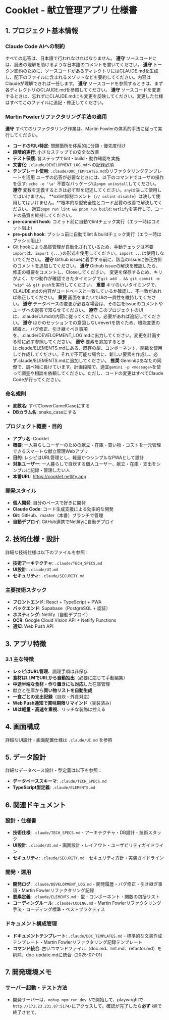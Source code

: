 # Cooklet - 献立管理アプリ 仕様書

## 1. プロジェクト基本情報

### Claude Code AIへの制約
すべての応答は、日本語で行われなければなりません。
**遵守** ソースコードには、読者の理解を助けるような日本語のコメントを書いてください。
**遵守** トークン節約のために、ソースコードがあるディレクトリにはCLAUDE.mdを生成し、配下のファイルに含まれるメゾットなどを要約してください。内容はClaudeが理解できれば一任します。
**遵守** ソースコードを参照するときは、まず各ディレクトリのCLAUDE.mdを参照してください。
**遵守** ソースコードを変更するときは、忘れずにCLAUDE.mdにも変更を反映してください。変更した仕様はすべてこのファイルに追記・修正してください。

### Martin Fowlerリファクタリング手法の適用
**遵守** すべてのリファクタリング作業は、Martin Fowlerの体系的手法に従って実行してください。
- **コードの匂い特定**: 問題箇所を体系的に分類・優先度付け
- **段階的実行**: 小さなステップでの安全な改善
- **テスト保護**: 各ステップでlint・build・動作確認を実施
- **文書化**: `.claude/DEVELOPMENT_LOG.md`への記録必須
- **テンプレート使用**: `.claude/DOC_TEMPLATES.md`のリファクタリングテンプレートを活用
ユーザの応答が必要なときには、以下のコマンドでユーザの操作を促す: `echo -e '\a'`
不要なパッケージは`pnpm uninstall`してください。
**遵守** 変数を定義するときは必ず型を記述してください。`any`は決して使用してはいけません。
**oxlint抑制コメント（`// oxlint-disable`）は決して使用してはいけません。**根本的な型安全性とコード品質の改善で解決してください。
適宜`pnpm run lint && pnpm run build:netlify`を実行して、コードの品質を維持してください。
- **pre-commit hook**: コミット前に自動でlintチェック実行（エラー時はコミット阻止）
- **pre-push hook**: プッシュ前に自動でlint & buildチェック実行（エラー時はプッシュ阻止）
- Git hookにより品質管理が自動化されているため、手動チェックは不要
`import`は、`import {...}`の形式を使用してください。`import ...`は使用しないでください。
**遵守** Github issueに着手する前に、該当のissueに修正方針のコメントを追加してください。
**遵守** Github issueの解決を確認したら、修正の概要をコメントし、Closeしてください。
変更を保存するため、キリがよく、かつ動作が確認できたタイミングで`git add . && git commit -m "wip" && git push`を実行してください。
**重要** キリのいいタイミングで、CLAUDE.mdの内容がコードベースと一致しているか確認し、不一致があれば修正してください。
**重要** 画面をまたいでUIの一貫性を維持してください。
**遵守** データベースの変更が必要な場合は、その旨をIssueのコメントやユーザへの返答で知らせてください。
**遵守** このプロジェクトのUIは、.claude/UI.mdの内容に従ってください。必要があれば追記してください。
**遵守** ほかのセッションでの意図しないrevertを防ぐため、機能変更の経緯と、バグ修正、引き継ぐべき事項を、.claude/DEVELOPMENT_LOG.mdに出力してください。変更を計画する前に必ず参照してください。
**遵守** 要素を追加するときは.claude/ELEMENTS.mdにある、既存の型、コンポーネント、関数を使用して作成してください。それで不可能な場合に、新しい要素を作成し、必ず.claude/ELEMENTS.mdに追加してください。
**推奨** Geminiはあなたの同僚で、調べ物に長けています。計画段階で、適宜`gemini -p <message>`を使って調査や相談を依頼してください。ただし、コードの変更はすべてClaude Codeが行ってください。

### 命名規則
- **変数名**: すべてlowerCamelCaseにする
- **DBカラム名**: snake_caseにする

### プロジェクト概要・目的
- **アプリ名**: Cooklet
- **概要**: 一人暮らしユーザーのための献立・在庫・買い物・コストを一元管理できるスマートな献立管理Webアプリ
- **目的**: レシピはURL管理とし、軽量かつシンプルなPWAとして設計
- **対象ユーザー**: 一人暮らしで自炊する個人ユーザー、献立・在庫・支出をシンプルに記録・管理したい人
- **本番URL**: https://cooklet.netlify.app

### 開発スタイル
- **個人開発**: 自分のペースで好きに開発
- **Claude Code**: コード生成支援による効率的な開発
- **Git**: GitHub、master（本番）ブランチで管理
- **自動デプロイ**: GitHub連携でNetlifyに自動デプロイ

## 2. 技術仕様・設計

詳細な技術仕様は以下のファイルを参照：
- **技術アーキテクチャ**: `.claude/TECH_SPECS.md`
- **UI設計**: `.claude/UI.md`
- **セキュリティ**: `.claude/SECURITY.md`

### 主要技術スタック
- **フロントエンド**: React + TypeScript + PWA
- **バックエンド**: Supabase（PostgreSQL + 認証）
- **ホスティング**: Netlify（自動デプロイ）
- **OCR**: Google Cloud Vision API + Netlify Functions
- **通知**: Web Push API

## 3. アプリ特徴

### 3.1 主な特徴
- **レシピはURL管理**、調理手順は非保存
- **食材はLLMでURLから自動抽出**（必要に応じて手動編集）
- **中途半端な食材・作り置きにも対応**した在庫管理
- 献立と在庫から**買い物リストを自動生成**
- **一食ごとの支出記録**（自炊・外食対応）
- **Web Push通知で賞味期限リマインド**（実装済み）
- **UIは軽量・高速を重視**、リッチな装飾は控える

## 4. 画面構成

詳細なUI設計・画面配置仕様は `.claude/UI.md` を参照


## 5. データ設計

詳細なデータベース設計・型定義は以下を参照：
- **データベーススキーマ**: `.claude/TECH_SPECS.md`
- **TypeScript型定義**: `.claude/ELEMENTS.md`

## 6. 関連ドキュメント

### 設計・仕様書
- **技術仕様**: `.claude/TECH_SPECS.md` - アーキテクチャ・DB設計・技術スタック
- **UI設計**: `.claude/UI.md` - 画面設計・レイアウト・ユーザビリティガイドライン
- **セキュリティ**: `.claude/SECURITY.md` - セキュリティ方針・実装ガイドライン

### 開発・運用
- **開発ログ**: `.claude/DEVELOPMENT_LOG.md` - 開発履歴・バグ修正・引き継ぎ事項・Martin Fowlerリファクタリング記録
- **要素定義**: `.claude/ELEMENTS.md` - 型・コンポーネント・関数の包括リスト
- **コーディングルール**: `.claude/CODING.md` - Martin Fowlerリファクタリング手法・コーディング標準・ベストプラクティス

### ドキュメント構成管理
- **ドキュメントテンプレート**: `.claude/DOC_TEMPLATES.md` - 標準的な文書作成テンプレート・Martin Fowlerリファクタリング記録テンプレート
- **コマンド統合**: 古いコマンドファイル（doc.md、lint.md、refactor.md）を削除、doc-update.mdに統合（2025-07-01）

## 7. 開発環境メモ

### サーバー起動・テスト方法
- 開発サーバーは、`nohup npm run dev &`で開始して、playwrightで`http://172.23.231.87:5174/`にアクセスして。確認が完了したら**必ず** killで終了させて。